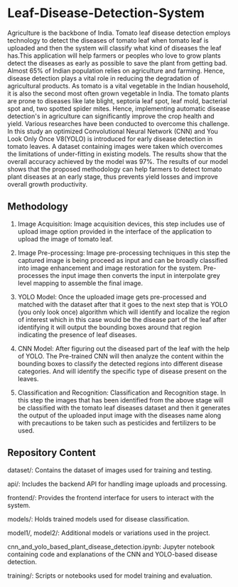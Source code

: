 # **Leaf-Disease-Detection-System**
Agriculture is the backbone of India. Tomato leaf disease detection employs technology to detect the diseases of tomato leaf when tomato leaf is uploaded and then the system will classify what kind of diseases the leaf has.This application will help farmers or peoples who love to grow plants detect the diseases as early as possible to save the plant from getting bad. Almost 65% of Indian population relies on agriculture and farming. Hence, disease detection plays a vital role in reducing the degradation of agricultural products. As tomato is a vital vegetable in the Indian household, it is also the second most often grown vegetable in India. The tomato plants are prone to diseases like late blight, septoria leaf spot, leaf mold, bacterial spot and, two spotted spider mites. Hence, implementing automatic disease detection's in agriculture can significantly improve the crop health and yield. Various researches have been conducted to overcome this challenge. In this study an optimized Convolutional Neural Network (CNN) and You Look Only Once V8(YOLO) is introduced for early disease detection in tomato leaves. A dataset containing images were taken which overcomes the limitations of under-fitting in existing models. The results show that the overall accuracy achieved by the model was 97%. The results of our model shows that the proposed methodology can help farmers to detect tomato plant diseases at an early stage, thus prevents yield losses and improve overall growth productivity.

## **Methodology**
1) Image Acquisition: Image acquisition devices, this step includes use of upload image option provided in the interface of the application to upload the image of tomato leaf.

2) Image Pre-processing: Image pre-processing techniques in this step the captured image is being proceed as input and can be broadly classified into image enhancement and image restoration for the system. Pre-processes the input image then converts the input in interpolate grey level mapping to assemble the final image.

3) YOLO Model: Once the uploaded image gets pre-processed and matched with the dataset after that it goes to the next step that is YOLO (you only look once) algorithm which will identify and localize the region of interest which in this case would be the disease part of the leaf after identifying it will output the bounding boxes around that region indicating the presence of leaf diseases.

4) CNN Model: After figuring out the diseased part of the leaf with the help of YOLO. The Pre-trained CNN will then analyze the content within the bounding boxes to classify the detected regions into different disease categories. And will identify the specific type of disease present on the leaves.

5) Classification and Recognition: Classification and Recognition stage. In this step the images that has been identified from the above stage will be classified with the tomato leaf diseases dataset and then it generates the output of the uploaded input image with the diseases name along with precautions to be taken such as pesticides and fertilizers to be used.

## **Repository Content**
dataset/: Contains the dataset of images used for training and testing.

api/: Includes the backend API for handling image uploads and processing.

frontend/: Provides the frontend interface for users to interact with the system.

models/: Holds trained models used for disease classification.

model1/, model2/: Additional models or variations used in the project.

cnn_and_yolo_based_plant_disease_detection.ipynb: Jupyter notebook containing code and explanations of the CNN and YOLO-based disease detection.

training/: Scripts or notebooks used for model training and evaluation.

